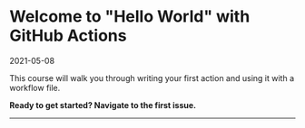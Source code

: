 # Welcome to "Hello World" with GitHub Actions

2021-05-08

This course will walk you through writing your first action and using it with a workflow file. 

**Ready to get started? Navigate to the first issue.**

-----
